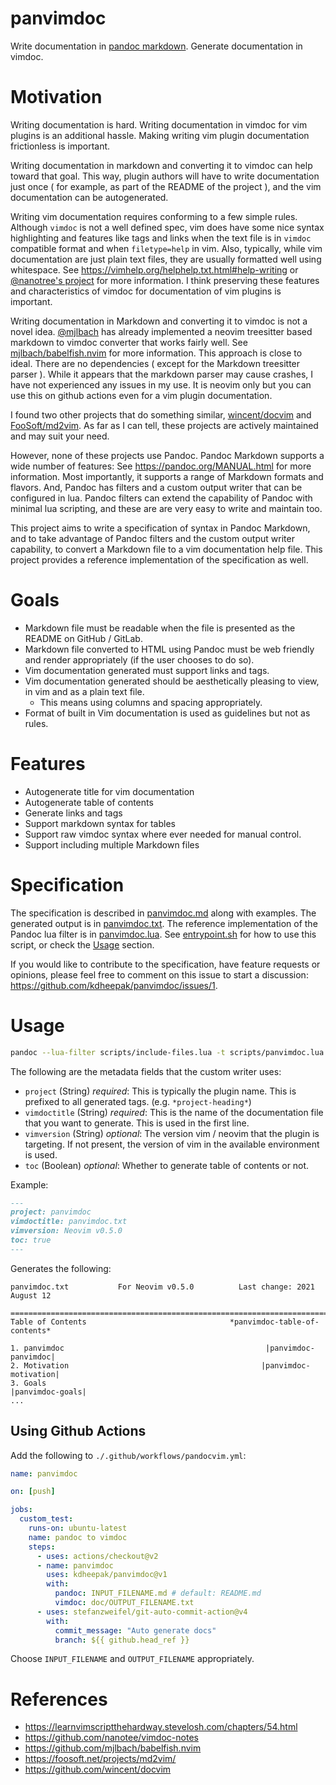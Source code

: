 # panvimdoc

Write documentation in [pandoc markdown](https://pandoc.org/MANUAL.html).
Generate documentation in vimdoc.

# Motivation

Writing documentation is hard.
Writing documentation in vimdoc for vim plugins is an additional hassle.
Making writing vim plugin documentation frictionless is important.

Writing documentation in markdown and converting it to vimdoc can help toward that goal.
This way, plugin authors will have to write documentation just once ( for example, as part of the README of the project ), and the vim documentation can be autogenerated.

Writing vim documentation requires conforming to a few simple rules.
Although `vimdoc` is not a well defined spec, vim does have some nice syntax highlighting and features like tags and links when the text file is in `vimdoc` compatible format and when `filetype=help` in vim.
Also, typically, while vim documentation are just plain text files, they are usually formatted well using whitespace.
See <https://vimhelp.org/helphelp.txt.html#help-writing> or [@nanotree's project](https://github.com/nanotee/vimdoc-notes) for more information.
I think preserving these features and characteristics of vimdoc for documentation of vim plugins is important.

Writing documentation in Markdown and converting it to vimdoc is not a novel idea.
[@mjlbach](https://github.com/mjlbach) has already implemented a neovim treesitter based markdown to vimdoc converter that works fairly well.
See [mjlbach/babelfish.nvim](https://github.com/mjlbach/babelfish.nvim) for more information.
This approach is close to ideal. There are no dependencies ( except for the Markdown treesitter parser ). While it appears that the markdown parser may cause crashes, I have not experienced any issues in my use. It is neovim only but you can use this on github actions even for a vim plugin documentation.

I found two other projects that do something similar, [wincent/docvim](https://github.com/wincent/docvim) and [FooSoft/md2vim](https://github.com/FooSoft/md2vim).
As far as I can tell, these projects are actively maintained and may suit your need.

However, none of these projects use Pandoc.
Pandoc Markdown supports a wide number of features: See <https://pandoc.org/MANUAL.html> for more information.
Most importantly, it supports a range of Markdown formats and flavors.
And, Pandoc has filters and a custom output writer that can be configured in lua.
Pandoc filters can extend the capability of Pandoc with minimal lua scripting, and these are are very easy to write and maintain too.

This project aims to write a specification of syntax in Pandoc Markdown, and to take advantage of Pandoc filters and the custom output writer capability, to convert a Markdown file to a vim documentation help file.
This project provides a reference implementation of the specification as well.

# Goals

- Markdown file must be readable when the file is presented as the README on GitHub / GitLab.
- Markdown file converted to HTML using Pandoc must be web friendly and render appropriately (if the user chooses to do so).
- Vim documentation generated must support links and tags.
- Vim documentation generated should be aesthetically pleasing to view, in vim and as a plain text file.
  - This means using columns and spacing appropriately.
- Format of built in Vim documentation is used as guidelines but not as rules.

# Features

- Autogenerate title for vim documentation
- Autogenerate table of contents
- Generate links and tags
- Support markdown syntax for tables
- Support raw vimdoc syntax where ever needed for manual control.
- Support including multiple Markdown files

# Specification

The specification is described in [panvimdoc.md](./doc/panvimdoc.md) along with examples.
The generated output is in [panvimdoc.txt](./doc/panvimdoc.txt).
The reference implementation of the Pandoc lua filter is in [panvimdoc.lua](./scripts/panvimdoc.lua).
See [entrypoint.sh](./entrypoint.sh) for how to use this script, or check the [Usage](#usage) section.

If you would like to contribute to the specification, have feature requests or opinions, please feel free to comment on this issue to start a discussion: <https://github.com/kdheepak/panvimdoc/issues/1>.

# Usage

```bash
pandoc --lua-filter scripts/include-files.lua -t scripts/panvimdoc.lua ${INPUT} -o ${OUTPUT}
```

The following are the metadata fields that the custom writer uses:

- `project` (String) _required_: This is typically the plugin name. This is prefixed to all generated tags. (e.g. `*project-heading*`)
- `vimdoctitle` (String) _required_: This is the name of the documentation file that you want to generate. This is used in the first line.
- `vimversion` (String) _optional_: The version vim / neovim that the plugin is targeting. If not present, the version of vim in the available environment is used.
- `toc` (Boolean) _optional_: Whether to generate table of contents or not.

Example:

```markdown
---
project: panvimdoc
vimdoctitle: panvimdoc.txt
vimversion: Neovim v0.5.0
toc: true
---
```

Generates the following:

```
panvimdoc.txt           For Neovim v0.5.0          Last change: 2021 August 12

==============================================================================
Table of Contents                                *panvimdoc-table-of-contents*

1. panvimdoc                                             |panvimdoc-panvimdoc|
2. Motivation                                           |panvimdoc-motivation|
3. Goals                                                     |panvimdoc-goals|
...
```

## Using Github Actions

Add the following to `./.github/workflows/pandocvim.yml`:

```yaml
name: panvimdoc

on: [push]

jobs:
  custom_test:
    runs-on: ubuntu-latest
    name: pandoc to vimdoc
    steps:
      - uses: actions/checkout@v2
      - name: panvimdoc
        uses: kdheepak/panvimdoc@v1
        with:
          pandoc: INPUT_FILENAME.md # default: README.md
          vimdoc: doc/OUTPUT_FILENAME.txt
      - uses: stefanzweifel/git-auto-commit-action@v4
        with:
          commit_message: "Auto generate docs"
          branch: ${{ github.head_ref }}
```

Choose `INPUT_FILENAME` and `OUTPUT_FILENAME` appropriately.

# References

- <https://learnvimscriptthehardway.stevelosh.com/chapters/54.html>
- <https://github.com/nanotee/vimdoc-notes>
- <https://github.com/mjlbach/babelfish.nvim>
- <https://foosoft.net/projects/md2vim/>
- <https://github.com/wincent/docvim>
